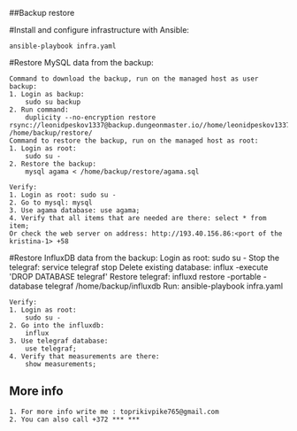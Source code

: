 ##Backup restore

#Install and configure infrastructure with Ansible:

    ansible-playbook infra.yaml

#Restore MySQL data from the backup:

    Command to download the backup, run on the managed host as user backup:
    1. Login as backup: 
        sudo su backup
    2. Run command: 
        duplicity --no-encryption restore rsync://leonidpeskov1337@backup.dungeonmaster.io//home/leonidpeskov1337/ /home/backup/restore/
    Command to restore the backup, run on the managed host as root:
    1. Login as root: 
        sudo su -
    2. Restore the backup: 
        mysql agama < /home/backup/restore/agama.sql

    Verify:
    1. Login as root: sudo su -
    2. Go to mysql: mysql
    3. Use agama database: use agama;
    4. Verify that all items that are needed are there: select * from item;
    Or check the web server on address: http://193.40.156.86:<port of the kristina-1> +58


#Restore InfluxDB data from the backup:
    Login as root:
        sudo su -
    Stop the telegraf:
        service telegraf stop
    Delete existing database:
        influx -execute 'DROP DATABASE telegraf'
    Restore telegraf:
        influxd restore -portable -database telegraf /home/backup/influxdb
    Run:
        ansible-playbook infra.yaml
    
    Verify:
    1. Login as root:
        sudo su -
    2. Go into the influxdb:
        influx
    3. Use telegraf database:
        use telegraf;
    4. Verify that measurements are there:
        show measurements;


<add a few words here how the result of backup restore can be checked>

## More info

	1. For more info write me : toprikivpike765@gmail.com
	2. You can also call +372 *** ***

